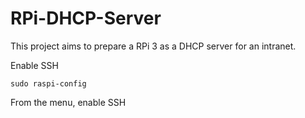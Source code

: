 # RPi-DHCP-Server
This project aims to prepare a RPi 3 as a DHCP server for an intranet.

Enable SSH

```
sudo raspi-config
```
From the menu, enable SSH
